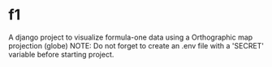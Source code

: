 # f1
A django project to visualize formula-one data using a Orthographic map projection (globe)
NOTE: Do not forget to create an .env file with a 'SECRET' variable before starting project.
